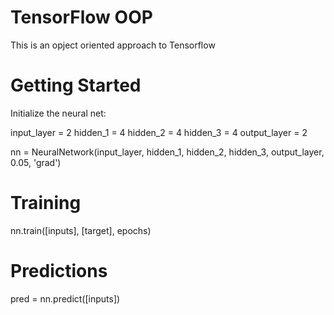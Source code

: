 # TensorFlow OOP

This is an opject oriented approach to Tensorflow

# Getting Started

Initialize the neural net:

input_layer = 2
hidden_1 = 4
hidden_2 = 4
hidden_3 = 4
output_layer = 2

nn = NeuralNetwork(input_layer, hidden_1, hidden_2, hidden_3, output_layer, 0.05, 'grad')

# Training

nn.train([inputs], [target], epochs)

# Predictions

pred = nn.predict([inputs])